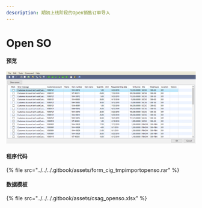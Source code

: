 ```yaml
---
description: 期初上线阶段的Open销售订单导入
---
```


# Open SO

#### 预览

![&#x6570;&#x636E;&#x5F85;&#x5BFC;&#x5165;](../../../.gitbook/assets/image.png)

#### 程序代码

{% file src="../../../.gitbook/assets/form\_cig\_tmpimportopenso.rar" %}

#### 数据模板

{% file src="../../../.gitbook/assets/csag\_openso.xlsx" %}

